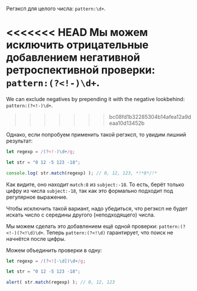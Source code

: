 
Регэксп для целого числа: `pattern:\d+`.

<<<<<<< HEAD
Мы можем исключить отрицательные добавлением негативной ретроспективной проверки: `pattern:(?<!-)\d+`.
=======
We can exclude negatives by prepending it with the negative lookbehind: `pattern:(?<!-)\d+`.
>>>>>>> bc08fd1b32285304b14afea12a9deaa10d13452b

Однако, если попробуем применить такой регэксп, то увидим лишний результат:

```js run
let regexp = /(?<!-)\d+/g;

let str = "0 12 -5 123 -18";

console.log( str.match(regexp) ); // 0, 12, 123, *!*8*/!*
```

Как видите, оно находит `match:8` из `subject:-18`. То есть, берёт только цифру из числа `subject:-18`, так как это формально подходит под регулярное выражение.

Чтобы исключить такой вариант, надо убедиться, что регэксп не будет искать число с середины другого (неподходящего) числа.

Мы можем сделать это добавлением ещё одной проверки: `pattern:(?<!-)(?<!\d)\d+`. Теперь `pattern:(?<!\d)` гарантирует, что поиск не начнётся после цифры.

Можем объединить проверки в одну:

```js run
let regexp = /(?<![-\d])\d+/g;

let str = "0 12 -5 123 -18";

alert( str.match(regexp) ); // 0, 12, 123
```
